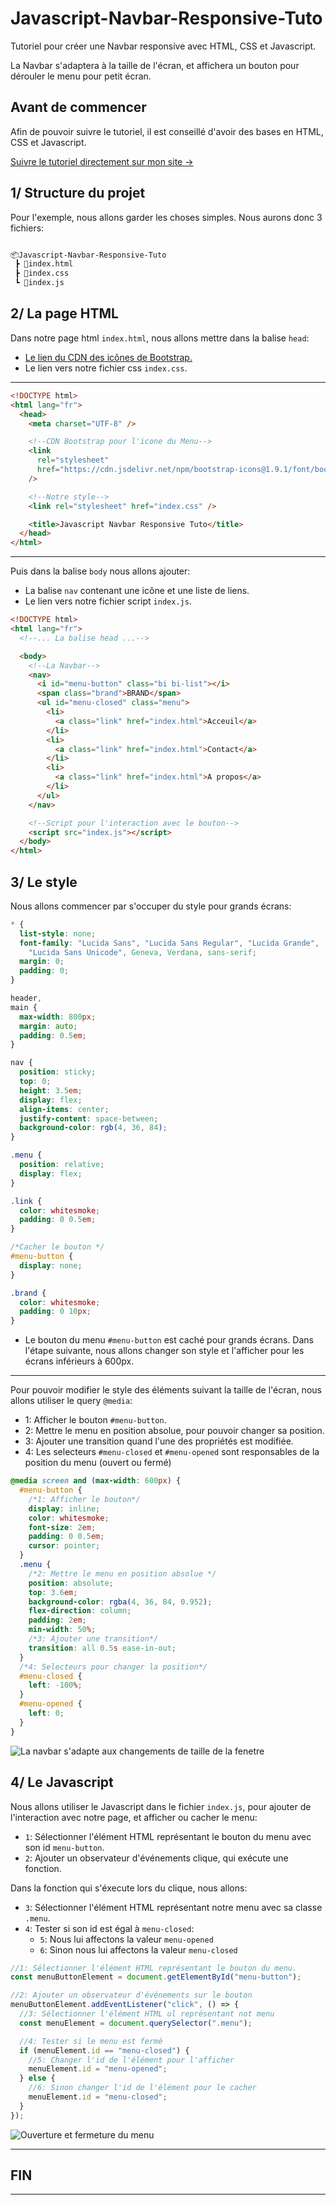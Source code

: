 # Javascript-Navbar-Responsive-Tuto

Tutoriel pour créer une Navbar responsive avec HTML, CSS et Javascript.

La Navbar s'adaptera à la taille de l'écran, et affichera un bouton pour dérouler le menu pour petit écran.

## Avant de commencer

Afin de pouvoir suivre le tutoriel, il est conseillé d'avoir des bases en HTML, CSS et Javascript.

[Suivre le tutoriel directement sur mon site ->](https://djemai-samy.com/posts/javascript-menu-slide.article)

## 1/ Structure du projet

Pour l'exemple, nous allons garder les choses simples. Nous aurons donc 3 fichiers:

```bash

📦Javascript-Navbar-Responsive-Tuto
 ┣ 📜index.html
 ┣ 📜index.css
 ┗ 📜index.js

```

## 2/ La page HTML

Dans notre page html `index.html`, nous allons mettre dans la balise `head`:

- [Le lien du CDN des icônes de Bootstrap.](https://icons.getbootstrap.com/#install)
- Le lien vers notre fichier css `index.css`.

---

```html
<!DOCTYPE html>
<html lang="fr">
  <head>
    <meta charset="UTF-8" />

    <!--CDN Bootstrap pour l'icone du Menu-->
    <link
      rel="stylesheet"
      href="https://cdn.jsdelivr.net/npm/bootstrap-icons@1.9.1/font/bootstrap-icons.css"
    />

    <!--Notre style-->
    <link rel="stylesheet" href="index.css" />

    <title>Javascript Navbar Responsive Tuto</title>
  </head>
</html>
```

---

Puis dans la balise `body` nous allons ajouter:

- La balise `nav` contenant une icône et une liste de liens.
- Le lien vers notre fichier script `index.js`.

```html
<!DOCTYPE html>
<html lang="fr">
  <!--... La balise head ...-->

  <body>
    <!--La Navbar-->
    <nav>
      <i id="menu-button" class="bi bi-list"></i>
      <span class="brand">BRAND</span>
      <ul id="menu-closed" class="menu">
        <li>
          <a class="link" href="index.html">Acceuil</a>
        </li>
        <li>
          <a class="link" href="index.html">Contact</a>
        </li>
        <li>
          <a class="link" href="index.html">A propos</a>
        </li>
      </ul>
    </nav>

    <!--Script pour l'interaction avec le bouton-->
    <script src="index.js"></script>
  </body>
</html>
```

## 3/ Le style

Nous allons commencer par s'occuper du style pour grands écrans:

```css
* {
  list-style: none;
  font-family: "Lucida Sans", "Lucida Sans Regular", "Lucida Grande",
    "Lucida Sans Unicode", Geneva, Verdana, sans-serif;
  margin: 0;
  padding: 0;
}

header,
main {
  max-width: 800px;
  margin: auto;
  padding: 0.5em;
}

nav {
  position: sticky;
  top: 0;
  height: 3.5em;
  display: flex;
  align-items: center;
  justify-content: space-between;
  background-color: rgb(4, 36, 84);
}

.menu {
  position: relative;
  display: flex;
}

.link {
  color: whitesmoke;
  padding: 0 0.5em;
}

/*Cacher le bouton */
#menu-button {
  display: none;
}

.brand {
  color: whitesmoke;
  padding: 0 10px;
}
```

- Le bouton du menu ```#menu-button``` est caché pour grands écrans. Dans l'étape suivante, nous allons changer son style et l'afficher pour les écrans inférieurs à 600px.

---

Pour pouvoir modifier le style des éléments suivant la taille de l'écran, nous allons utiliser le query `@media`:

- 1: Afficher le bouton `#menu-button`.
- 2: Mettre le menu en position absolue, pour pouvoir changer sa position.
- 3: Ajouter une transition quand l'une des propriétés est modifiée.
- 4: Les selecteurs `#menu-closed` et `#menu-opened` sont responsables de la position du menu (ouvert ou fermé)

```css
@media screen and (max-width: 600px) {
  #menu-button {
    /*1: Afficher le bouton*/
    display: inline;
    color: whitesmoke;
    font-size: 2em;
    padding: 0 0.5em;
    cursor: pointer;
  }
  .menu {
    /*2: Mettre le menu en position absolue */
    position: absolute;
    top: 3.6em;
    background-color: rgba(4, 36, 84, 0.952);
    flex-direction: column;
    padding: 2em;
    min-width: 50%;
    /*3: Ajouter une transition*/
    transition: all 0.5s ease-in-out;
  }
  /*4: Selecteurs pour changer la position*/
  #menu-closed {
    left: -100%;
  }
  #menu-opened {
    left: 0;
  }
}
```

![La navbar s'adapte aux changements de taille de la fenetre](https://djemai-samy.com/blog/2.programmation/1.web/3.javascript/javascript-menu-slide/JS-MenuSlide-3.gif)

## 4/ Le Javascript

Nous allons utiliser le Javascript dans le fichier `index.js`, pour ajouter de l'interaction avec notre page, et afficher ou cacher le menu:

- `1`: Sélectionner l'élément HTML représentant le bouton du menu avec son id `menu-button`.
- `2`: Ajouter un observateur d'événements clique, qui exécute une fonction.

Dans la fonction qui s'éxecute lors du clique, nous allons:

- `3`: Sélectionner l'élément HTML représentant notre menu avec sa classe `.menu`.
- `4`: Tester si son id est égal à `menu-closed`:
  - `5`: Nous lui affectons la valeur `menu-opened`
  - `6`: Sinon nous lui affectons la valeur `menu-closed`

```js
//1: Sélectionner l'élément HTML représentant le bouton du menu.
const menuButtonElement = document.getElementById("menu-button");

//2: Ajouter un observateur d'événements sur le bouton
menuButtonElement.addEventListener("click", () => {
  //3: Sélectionner l'élément HTML ul représentant not menu
  const menuElement = document.querySelector(".menu");

  //4: Tester si le menu est fermé
  if (menuElement.id == "menu-closed") {
    //5: Changer l'id de l'élément pour l'afficher
    menuElement.id = "menu-opened";
  } else {
    //6: Sinon changer l'id de l'élément pour le cacher
    menuElement.id = "menu-closed";
  }
});
```

![Ouverture et fermeture du menu](https://djemai-samy.com/blog/2.programmation/1.web/3.javascript/javascript-menu-slide/4_MenuSlideJS.gif)

---

## FIN

---
